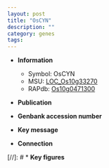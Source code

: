 ```yaml
---
layout: post
title: "OsCYN"
description: ""
category: genes
tags: 
---
```


* **Information**  
    + Symbol: OsCYN  
    + MSU: [LOC_Os10g33270](http://rice.uga.edu/cgi-bin/ORF_infopage.cgi?orf=LOC_Os10g33270)  
    + RAPdb: [Os10g0471300](http://rapdb.dna.affrc.go.jp/viewer/gbrowse_details/irgsp1?name=Os10g0471300)  

* **Publication**  

* **Genbank accession number**  

* **Key message**  

* **Connection**  

[//]: # * **Key figures**  


